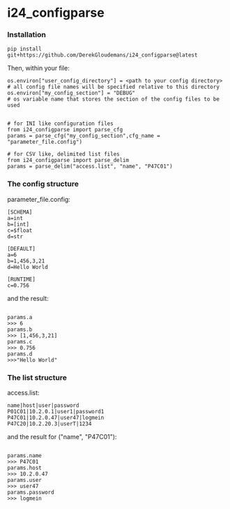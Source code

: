 # i24_configparse

### Installation

```
pip install git+https://github.com/DerekGloudemans/i24_configparse@latest
```

Then, within your file:

```
os.environ["user_config_directory"] = <path to your config directory>   # all config file names will be specified relative to this directory
os.environ["my_config_section"] = "DEBUG"                               # os variable name that stores the section of the config files to be used


# for INI like configuration files
from i24_configparse import parse_cfg
params = parse_cfg("my_config_section",cfg_name = "parameter_file.config")

# for CSV like, delimited list files
from i24_configparse import parse_delim
params = parse_delim("access.list", "name", "P47C01")

```


### The config structure
parameter_file.config:
```
[SCHEMA]
a=int
b=[int]
c=$float
d=str

[DEFAULT]
a=6
b=1,456,3,21
d=Hello World

[RUNTIME]
c=0.756
```

and the result:
```

params.a 
>>> 6
params.b
>>> [1,456,3,21]
params.c
>>> 0.756
params.d
>>>"Hello World"
```

### The list structure
access.list:
```
name|host|user|password
P01C01|10.2.0.1|user1|password1
P47C01|10.2.0.47|user47|logmein
P47C20|10.2.20.3|userT|1234

```

and the result for ("name", "P47C01"):
```

params.name
>>> P47C01
params.host
>>> 10.2.0.47
params.user
>>> user47
params.password
>>> logmein

```